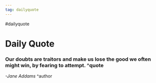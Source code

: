 ```yaml
---
tag: dailyquote
---
```


#dailyquote

# Daily Quote

### Our doubts are traitors and make us lose the good we often might win, by fearing to attempt. ^quote
*-Jane Addams* ^author
